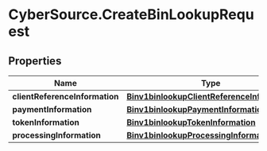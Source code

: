 # CyberSource.CreateBinLookupRequest

## Properties
Name | Type | Description | Notes
------------ | ------------- | ------------- | -------------
**clientReferenceInformation** | [**Binv1binlookupClientReferenceInformation**](Binv1binlookupClientReferenceInformation.md) |  | [optional] 
**paymentInformation** | [**Binv1binlookupPaymentInformation**](Binv1binlookupPaymentInformation.md) |  | [optional] 
**tokenInformation** | [**Binv1binlookupTokenInformation**](Binv1binlookupTokenInformation.md) |  | [optional] 
**processingInformation** | [**Binv1binlookupProcessingInformation**](Binv1binlookupProcessingInformation.md) |  | [optional] 


